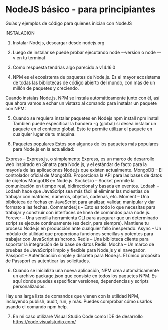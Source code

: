# NodeJS básico - para principiantes

Guías y ejemplos de código para quienes inician con NodeJS

INSTALACION

1. Instalar Nodejs, descargar desde nodejs.org
2. Luego de instalar se puede probar ejecutando  node --version o node --v en tu terminal
3. Como respuesta tendrías algo parecido a v14.16.0

4. NPM es el ecosistema de paquetes de Node.js. Es el mayor ecosistema de todas las bibliotecas de código abierto del mundo, con más de un millón de paquetes y creciendo. 

Cuando instalas Node.js, NPM se instala automáticamente junto con él, así que ahora vamos a echar un vistazo al comando para instalar un paquete con NPM:

5. Cuando se requiera instalar paquetes en Nodejs
npm install <package-name>
npm install <pkg-1> <pkg-2> <pkg-3>
También puede especificar la bandera -g (global) si desea instalar un paquete en el contexto global. Esto te permite utilizar el paquete en cualquier lugar de tu máquina.

7. Paquetes populares
Estos son algunos de los paquetes más populares para Node.js en la actualidad:

Express – Express.js, o simplemente Express, es un marco de desarrollo web inspirado en Sinatra para Node.js, y el estándar de facto para la mayoría de las aplicaciones Node.js que existen actualmente.
MongoDB – El controlador oficial de MongoDB. Proporciona la API para las bases de datos de objetos MongoDB en Node.js.
Socket.io – Socket permite la comunicación en tiempo real, bidireccional y basada en eventos.
Lodash – Lodash hace que JavaScript sea más fácil al eliminar las molestias de trabajar con matrices, números, objetos, cadenas, etc.
Moment – Una biblioteca de fechas en JavaScript para analizar, validar, manipular y dar formato a las fechas.
Commander.js – Esto es todo lo que necesitas para trabajar y construir con interfaces de línea de comandos para node.js.
Forever – Una sencilla herramienta CLI para asegurar que un determinado script se ejecute continuamente (es decir, para siempre). Mantiene tu proceso Node.js en producción ante cualquier fallo inesperado.
Async – Un módulo de utilidad que proporciona funciones sencillas y potentes para trabajar con JavaScript asíncrono.
Redis – Una biblioteca cliente para soportar la integración de la base de datos Redis.
Mocha – Un marco de pruebas de JavaScript limpio y flexible para Node.js y el navegador.
Passport – Autenticación simple y discreta para Node.js. El único propósito de Passport es autenticar las solicitudes.

6. Cuando se inicializa una nueva aplicación, NPM crea automáticamente un archivo package.json que consiste en todos los paquetes NPM. Es aquí donde puedes especificar versiones, dependencias y scripts personalizados.

Hay una larga lista de comandos que vienen con la utilidad NPM, incluyendo publish, audit, run, y más. Puedes comprobar cómo usarlos usando el comando npm help.

7. En mi caso utilizaré Visual Studio Code como IDE de desarrollo
https://code.visualstudio.com/

